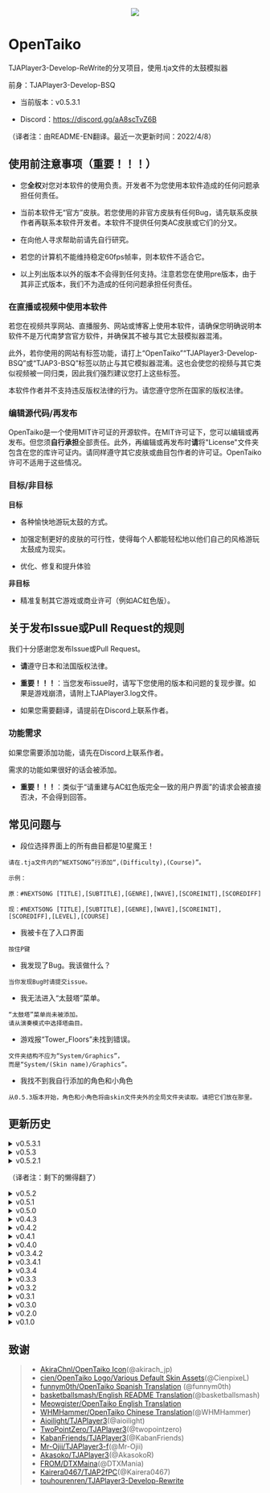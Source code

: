 <p align="center">
  <img src="https://user-images.githubusercontent.com/58159635/140600257-f712fc48-d09a-4a5e-a78d-e7c65ca19b80.png">
</p>

# OpenTaiko

TJAPlayer3-Develop-ReWrite的分叉项目，使用.tja文件的太鼓模拟器

前身：TJAPlayer3-Develop-BSQ

- 当前版本：v0.5.3.1

- Discord：https://discord.gg/aA8scTvZ6B

（译者注：由README-EN翻译。最近一次更新时间：2022/4/8）

## 使用前注意事项（重要！！！）

- 您**全权**对您对本软件的使用负责。开发者不为您使用本软件造成的任何问题承担任何责任。

- 当前本软件无“官方”皮肤。若您使用的非官方皮肤有任何Bug，请先联系皮肤作者再联系本软件开发者。本软件不提供任何类AC皮肤或它们的分叉。

- 在向他人寻求帮助前请先自行研究。

- 若您的计算机不能维持稳定60fps帧率，则本软件不适合它。

- 以上列出版本以外的版本不会得到任何支持。注意若您在使用pre版本，由于其非正式版本，我们不为造成的任何问题承担任何责任。

### 在直播或视频中使用本软件

若您在视频共享网站、直播服务、网站或博客上使用本软件，请确保您明确说明本软件不是万代南梦宫官方软件，并确保其不被与其它太鼓模拟器混淆。

此外，若你使用的网站有标签功能，请打上“OpenTaiko”“TJAPlayer3-Develop-BSQ”或“TJAP3-BSQ”标签以防止与其它模拟器混淆。这也会使您的视频与其它类似视频被一同归类，因此我们强烈建议您打上这些标签。

本软件作者并不支持违反版权法律的行为。请您遵守您所在国家的版权法律。

### 编辑源代码/再发布

OpenTaiko是一个使用MIT许可证的开源软件。在MIT许可证下，您可以编辑或再发布。但您须**自行承担**全部责任。此外，再编辑或再发布时**请**将"License"文件夹包含在您的库许可证内。请同样遵守其它皮肤或曲目包作者的许可证。OpenTaiko许可不适用于这些情况。

### 目标/非目标

**目标**

- 各种愉快地游玩太鼓的方式。

- 加强定制更好的皮肤的可行性，使得每个人都能轻松地以他们自己的风格游玩太鼓成为现实。

- 优化、修复和提升体验

**非目标**

- 精准复制其它游戏或商业许可（例如AC虹色版）。

## 关于发布Issue或Pull Request的规则

我们十分感谢您发布Issue或Pull Request。

- **请**遵守日本和法国版权法律。

- **重要！！！**：当您发布issue时，请写下您使用的版本和问题的复现步骤。如果是游戏崩溃，请附上TJAPlayer3.log文件。

- 如果您需要翻译，请提前在Discord上联系作者。

### 功能需求

如果您需要添加功能，请先在Discord上联系作者。

需求的功能如果很好的话会被添加。

- **重要！！！**：类似于“请重建与AC虹色版完全一致的用户界面”的请求会被直接否决，不会得到回答。

## 常见问题与

- 段位选择界面上的所有曲目都是10星魔王！

```
请在.tja文件内的“NEXTSONG”行添加“,(Difficulty),(Course)”。

示例：

原：#NEXTSONG [TITLE],[SUBTITLE],[GENRE],[WAVE],[SCOREINIT],[SCOREDIFF]

现：#NEXTSONG [TITLE],[SUBTITLE],[GENRE],[WAVE],[SCOREINIT],[SCOREDIFF],[LEVEL],[COURSE]
```

- 我被卡在了入口界面

```
按住P键
```

- 我发现了Bug。我该做什么？

```
当你发现Bug时请提交issue。
```

- 我无法进入“太鼓塔”菜单。

```
“太鼓塔”菜单尚未被添加。
请从演奏模式中选择塔曲目。
```

- 游戏报“Tower_Floors”未找到错误。

```
文件夹结构不应为“System/Graphics”，
而是“System/(Skin name)/Graphics”。
```

- 我找不到我自行添加的角色和小角色

```
从0.5.3版本开始，角色和小角色将由skin文件夹外的全局文件夹读取。请把它们放在那里。
```

## 更新历史

<details>
	<summary>v0.5.3.1</summary>

	- 修复了多个问题

	- 全局角色和小角色

	- 永久性的“最近演奏的曲目”文件夹

	- 简单/普通难度计时区

	- 主菜单及结果画面上的角色

	- 按难度搜索曲目

</details>

<details>
	<summary>v0.5.3</summary>

	- 修复了多个Bug

	- 段位结果界面的第一个版本

	- 段位扑面支持任意数量的曲目

	- 对2P Side的支持

	- 重大2P更新（请在Discord中查看更多信息）

	- 现可在演奏模式的选曲界面选择段位谱面

	- 添加了弹出框

	- 第一次【可解锁内容】更新

	- 添加了最爱曲目文件夹

	- 添加了数据库文件（角色与小角色的名称及作者名称）

	- 中文支持（WHMHammer）

	- 移除了SlimDX依赖（Mr Ojii）

	- 添加了简单风格皮肤（由cien制作）

	- 自动为每首歌生成唯一标识符

	- 修复了Discord RPC

	- 修复了几个配置文件问题（l1m0n3）

</details>

<details>
	<summary>v0.5.2.1</summary>

	- 修复了多个Bug

	- 在自动模式之外添加了多个AI级别

	- 添加了全局偏移量设置

	- 将自动滚奏替换为了滚奏速度

</details>

（译者注：剩下的懒得翻了）

<details>
	<summary>v0.5.2</summary>
	
	- Taiko Heya features
	
	- Custom nameplates and character feature
	
	- Make medals obtainable
	
	- Make dan-i title unlockable
	
	- Add multiple step textures
	
	- Add Spanish translation (funnym0th)
	
	- Add "Random option"
	
	- UX/UI improvements
	
	- Fast song loading
	
	- Fix branched charts
	
</details>

<details>
	<summary>v0.5.1</summary>
	
	- Add animations to dan-i dojo
	
	- Add game end screen and icons
	
	- Bug fix
	
	- Multiple language support
	
	- UI improvements
	
	- Multiple layouts of song select screen
	
</details>

<details>
	<summary>v0.5.0</summary>
	
	- Taiko Tower features (Background+Result screen backbone)
	
	- "TOWERTYPE" in Tower charts (USe multiple skins for playing Towercharts)
	
	- Add accuracy exam in dan-i dojo
	
	- Add "#BOXCOLOR", "#BOXTYPE", "#BGCOLOR", "#BGTYPE", "#BOXCHARA in box.def
	
</details>

<details>
	<summary>v0.4.3</summary>
	
	- Add Taiko Tower (Gameplay)
	
</details>

<details>
	<summary>v0.4.2</summary>
	
	- Fix multiple bug and crash on song select screen
	
	- Fix COURSE:Tower crashes, however Taiko Tower menu, LIFE management, and result screen is not implemented yet.

</details>

<details>
	<summary>v0.4.1</summary>
	
	- Fix multiple bug and crashes on song select screen
	
</details>

<details>
	<summary>v0.4.0</summary>
	
	- EXAM5, 6, 7 implementation
	
	- Fix crash with EXAM numbers having spaces between
  
	- Better code structuring on Dan-i dojo
  
</details>

<details>
	<summary>v0.3.4.2</summary>
	
	- Add petit-chara on Dan-i select screen
	
</details>

<details>
	<summary>v0.3.4.1</summary>
	
	- Fix bug with Mob animation speed
	
</details>

<details>
	<summary>v0.3.4</summary>
	
	- Save dan-i dojo results
	
	- Add achievement plate on dan-i select screen
	
</details>

<details>
	<summary>v0.3.3</summary>
	
	- Fix dan-i dojo gauge appearance
	
	- Add backbone for dan-i dojo result screen
	
</details>

<details>
	<summary>v0.3.2</summary>
	
	- Fix results saving multiple time
	
</details>

<details>
	<summary>v0.3.1</summary>
	
	- Fix P2 scorerank not showing
	
</details>

<details>
	<summary>v0.3.0</summary>
	
	- Show petit-chara in menu
	
	- In Nameplate.json file players could select petit-chara separately
	
</details>

<details>
	<summary>v0.2.0</summary>
	
	- Fix song select screen bug
	
	- Fix main menu bugs
	
</details>

<details>
	<summary>v0.1.0</summary>
	
	- Result screen animation
	
</details>

## 致谢

> * [AkiraChnl/OpenTaiko Icon](https://github.com/AkiraChnl)(@akirach_jp)
> * [cien/OpenTaiko Logo/Various Default Skin Assets](https://twitter.com/CienpixeL)(@CienpixeL)
> * [funnym0th/OpenTaiko Spanish Translation](https://github.com/funnym0th) (@funnym0th)
> * [basketballsmash/English README Translation](https://twitter.com/basketballsmash)(@basketballsmash)
> * [Meowgister/OpenTaiko English Translation](https://www.youtube.com/channel/UCDi5puZaJLMUA6OgIAb7rmQ)
> * [WHMHammer/OpenTaiko Chinese Translation](https://github.com/whmhammer)(@WHMHammer)
> * [Aioilight/TJAPlayer3](https://github.com/aioilight/TJAPlayer3)(@aioilight)
> * [TwoPointZero/TJAPlayer3](https://github.com/twopointzero/TJAPlayer3)(@twopointzero)
> * [KabanFriends/TJAPlayer3](https://github.com/KabanFriends/TJAPlayer3/tree/features)(@KabanFriends)
> * [Mr-Ojii/TJAPlayer3-f](https://github.com/Mr-Ojii/TJAPlayer3-f)(@Mr-Ojii)
> * [Akasoko/TJAPlayer3](https://github.com/Akasoko-Master/TJAPlayer3)(@AkasokoR)
> * [FROM/DTXMaina](https://github.com/DTXMania)(@DTXMania)
> * [Kairera0467/TJAP2fPC](https://github.com/kairera0467/TJAP2fPC)(@Kairera0467)
> * [touhourenren/TJAPlayer3-Develop-Rewrite](https://github.com/touhourenren)
